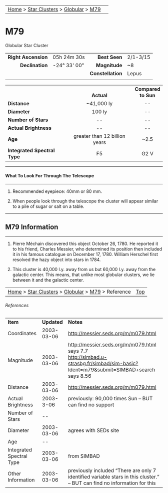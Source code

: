 |    |    |
|:---|---:|
|[Home](/notes/#object-notes) > [Star Clusters](/notes/#star-clusters) > [Globular](!globular_cluster_info) > [M79](#m79)|  |

# M79
Globular Star Cluster

|   |   |   |   |
|--:|:--|--:|:--|
|**Right Ascension**|05h 24m 30s|**Best Seen**|2/1-3/15|
|**Declination**|-24&deg; 33' 00"	|**Magnitude**|~8|
|   |   |**Constellation**|Lepus|
|   |   |   |   |

|   |   |   |
|---|:---:|:---:|
|   | <br/>**Actual**| **Compared<br/>to Sun** |
|**Distance** | ~41,000 ly | -- |
|**Diameter** | 100 ly | -- |
|**Number of Stars**| -- | -- |
|**Actual Brightness**| -- | -- |
|**Age** | greater than 12 billion years | ~2.5 |
|**Integrated Spectral Type** | F5 | G2 V |

---
#### What To Look For Through The Telescope
---

1.	Recommended eyepiece: 40mm or 80 mm.

2.	When people look through the telescope the cluster will appear similar to a pile of sugar or salt on a table.

---
## M79 Information
---

1.	Pierre Méchain discovered this object October 26, 1780.  He reported it to his friend, Charles Messier, who determined its position then included it in his famous catalogue on December 17, 1780.  William Herschel first resolved the hazy object into stars in 1784.

2.	This cluster is 40,000 l.y. away from us but 60,000 l.y. away from the galactic center.  This means, that unlike most globular clusters, we lie between it and the galactic center.

|    |    |
|:---|---:|
|[Home](/notes/#object-notes) > [Star Clusters](/notes/#star-clusters) > [Globular](!globular_cluster_info) > [M79](#m79) > Reference|[Top](#m79)|

###### References

|   |   |   |
|---|---|---|
|**Item**|**Updated**|**Notes**|
|Coordinates|2003-03-06|<http://messier.seds.org/m/m079.html>|
|Magnitude|2003-03-06|<http://messier.seds.org/m/m079.html> says 7.7<br/><http://simbad.u-strasbg.fr/simbad/sim-basic?Ident=m79&submit=SIMBAD+search> says 8.56|
|Distance|2003-03-06|<http://messier.seds.org/m/m079.html>|<br/><https://www.noao.edu/kpvc/Prog/cluster.php#79>|
|Actual Brightness|2003-3-06|previously: 90,000 times Sun – BUT can find no support|
|Number of Stars| -- |  |
|Diameter|2003-03-06|agrees with SEDs site|
|Age| -- |  |
|Integrated Spectral Type|2003-03-06|from SIMBAD|
|Other Information|2003-03-06|previously included “There are only 7 identified variable stars in this cluster.”  – BUT can find no information for this|
